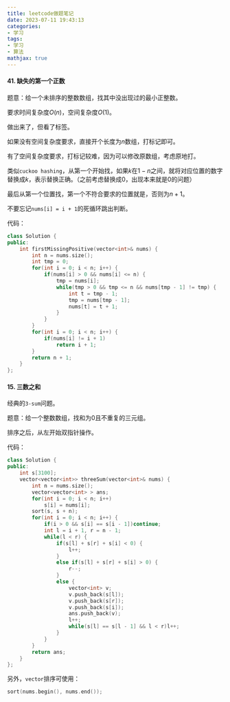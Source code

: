 ```yaml
---
title: leetcode做题笔记
date: 2023-07-11 19:43:13
categories:
- 学习
tags:
- 学习
- 算法
mathjax: true
---
```


#### 41. 缺失的第一个正数

题意：给一个未排序的整数数组，找其中没出现过的最小正整数。

要求时间复杂度$O(n)$，空间复杂度$O(1)$。

做出来了，但看了标签。

如果没有空间复杂度要求，直接开个长度为$n$数组，打标记即可。

有了空间复杂度要求，打标记较难，因为可以修改原数组，考虑原地打。

类似`cuckoo hashing`，从第一个开始找，如果$k$在$1-n$之间，就将对应位置的数字替换成$k$，表示替换正确。（之前考虑替换成$0$，出现本来就是$0$的问题）

最后从第一个位置找，第一个不符合要求的位置就是，否则为$n+1$。

不要忘记`nums[i] = i + 1`的死循环跳出判断。

代码：

```cpp
class Solution {
public:
    int firstMissingPositive(vector<int>& nums) {
        int n = nums.size();
        int tmp = 0;
        for(int i = 0; i < n; i++) {
            if(nums[i] > 0 && nums[i] <= n) {
                tmp = nums[i];
                while(tmp > 0 && tmp <= n && nums[tmp - 1] != tmp) {
                    int t = tmp - 1;
                    tmp = nums[tmp - 1];
                    nums[t] = t + 1;
                }
            }
        }
        for(int i = 0; i < n; i++) {
            if(nums[i] != i + 1)
                return i + 1;
        }
        return n + 1;
    }
};
```



#### 15. 三数之和

经典的`3-sum`问题。

题意：给一个整数数组，找和为0且不重复的三元组。

排序之后，从左开始双指针操作。

代码：

```cpp
class Solution {
public:
    int s[3100];
    vector<vector<int>> threeSum(vector<int>& nums) {
        int n = nums.size();
        vector<vector<int> > ans;
        for(int i = 0; i < n; i++)
            s[i] = nums[i];
        sort(s, s + n);
        for(int i = 0; i < n; i++) {
            if(i > 0 && s[i] == s[i - 1])continue;
            int l = i + 1, r = n - 1;
            while(l < r) {
                if(s[l] + s[r] + s[i] < 0) {
                    l++;
                }
                else if(s[l] + s[r] + s[i] > 0) {
                    r--;
                }
                else {
                    vector<int> v;
                    v.push_back(s[l]);
                    v.push_back(s[r]);
                    v.push_back(s[i]);
                    ans.push_back(v);
                    l++;
                    while(s[l] == s[l - 1] && l < r)l++;
                }
            }
        }
        return ans;
    }
};
```

另外，`vector`排序可使用：

```cpp
sort(nums.begin(), nums.end());
```

